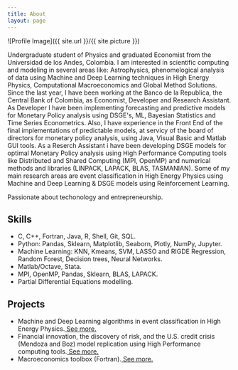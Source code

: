 ```yaml
---
title: About
layout: page
---
```

![Profile Image]({{ site.url }}/{{ site.picture }})

<p>Undergraduate student of Physics and graduated Economist from the Universidad de los Andes, Colombia. I am interested in scientific computing and modeling in several areas like: Astrophysics, phenomelogical analysis of data using Machine and Deep Learning techniques in High Energy Physics, Computational Macroeconomics and Global Method Solutions. Since the last year, I have been working at the Banco de la Republica, the Central Bank of Colombia, as Economist, Developer and Research Assistant. As Developer I have been implementing forecasting and predictive models for Monetary Policy analysis using DSGE's, ML, Bayesian Statistics and Time Series Econometrics. Also, I have experience in the Front End of the final implementations of predictable models, at servicy of the board of directors for monetary policy analysis, using Java, Visual Basic and Matlab GUI tools. As a Reserch Assistant i have been developing DSGE models for optimal Monetary Policy analysis using High Performance Computing tools like Distributed and Shared Computing (MPI, OpenMP) and numerical methods and libraries (LINPACK, LAPACK, BLAS, TASMANIAN). Some of my main research areas are event classification in High Energy Physics using Machine and Deep Learning & DSGE models using Reinforcement Learning.</p>

<p> Passionate about techonology and entrepreneurship.</p>

<h2> Skills</h2>
<ul class="skill-list">
	<li>C, C++, Fortran, Java, R, Shell, Git, SQL.</li>
	<li>Python: Pandas, Sklearn, Matplotlib, Seaborn, Plotly, NumPy, Jupyter.
	<li>Machine Learning: KNN, Kmeans, SVM, LASSO and RIGDE Regression, Random Forest, Decision trees, Neural Networks.</li>
	<li>Matlab/Octave, Stata.</li>
	<li>MPI, OpenMP, Pandas, Sklearn, BLAS, LAPACK.</li>
	<li>Partial Differential Equations modelling.</li>
</ul>

<h2>Projects</h2>
<ul class="skill-list">
	<li>Machine and Deep Learning algorithms in event classification in High Energy Physics.<a href="https://github.com/Torroledo/deepLearningInHighEnergyPhysics"> See more.</a></li>
	<li>Financial innovation, the discovery of risk, and the U.S. credit crisis (Mendoza and Boz) model replication using High Performance computing tools.<a href="https://github.com/Torroledo/mendozaBozModel"> See more.</a></li>
	<li>Macroeconomics toolbox (Fortran).<a href="https://github.com/Torroledo/macroeconomicsTools"> See more.</a></li> 
</ul>
